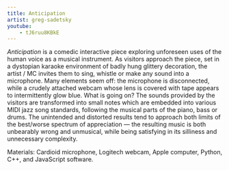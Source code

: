 ```yaml
---
title: Anticipation
artist: greg-sadetsky
youtube:
    - tJ6ruu8KBkE
---
```

*Anticipation* is a comedic interactive piece exploring unforeseen uses of the human voice as a musical instrument. As visitors approach the piece, set in a dystopian karaoke environment of badly hung glittery decoration, the artist / MC invites them to sing, whistle or make any sound into a microphone. Many elements seem off: the microphone is disconnected, while a crudely attached webcam whose lens is covered with tape appears to intermittently glow blue. What is going on? The sounds provided by the visitors are transformed into small notes which are embedded into various MIDI jazz song standards, following the musical parts of the piano, bass or drums. The unintended and distorted results tend to approach both limits of the best/worse spectrum of appreciation — the resulting music is both unbearably wrong and unmusical, while being satisfying in its silliness and unnecessary complexity.

Materials: Cardioid microphone, Logitech webcam, Apple computer, Python, C++, and JavaScript software.
